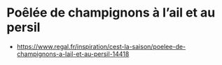 # Poêlée de champignons à l’ail et au persil

* https://www.regal.fr/inspiration/cest-la-saison/poelee-de-champignons-a-lail-et-au-persil-14418